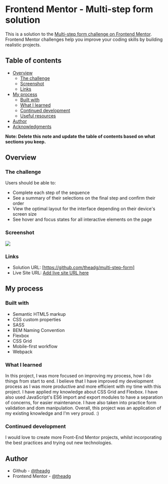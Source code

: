 # Frontend Mentor - Multi-step form solution

This is a solution to the [Multi-step form challenge on Frontend Mentor](https://www.frontendmentor.io/challenges/multistep-form-YVAnSdqQBJ). Frontend Mentor challenges help you improve your coding skills by building realistic projects.

## Table of contents

- [Overview](#overview)
  - [The challenge](#the-challenge)
  - [Screenshot](#screenshot)
  - [Links](#links)
- [My process](#my-process)
  - [Built with](#built-with)
  - [What I learned](#what-i-learned)
  - [Continued development](#continued-development)
  - [Useful resources](#useful-resources)
- [Author](#author)
- [Acknowledgments](#acknowledgments)

**Note: Delete this note and update the table of contents based on what sections you keep.**

## Overview

### The challenge

Users should be able to:

- Complete each step of the sequence
- See a summary of their selections on the final step and confirm their order
- View the optimal layout for the interface depending on their device's screen size
- See hover and focus states for all interactive elements on the page

### Screenshot

![](./src/assets/multi-step-form.png.jpg)

### Links

- Solution URL: [https://github.com/theadg/multi-step-form]
- Live Site URL: [Add live site URL here](https://your-live-site-url.com)

## My process

### Built with

- Semantic HTML5 markup
- CSS custom properties
- SASS
- BEM Naming Convention
- Flexbox
- CSS Grid
- Mobile-first workflow
- Webpack

### What I learned

In this project, I was more focused on improving my process, how I do things from start to end. I believe that I have improved my development process as I was more productive and more efficient with my time with this project. I have applied my knowledge about CSS Grid and Flexbox. I have also used JavaScript's ES6 import and export modules to have a separation of concerns, for easier maintenance. I have also taken into practice form validation and dom manipulation. Overall, this project was an application of my existing knowledge and I'm very proud. :)

### Continued development

I would love to create more Front-End Mentor projects, whilst incorporating the best practices and trying out new technologies.

## Author

- Github - [@theadg](https://github.com/theadg)
- Frontend Mentor - [@theadg](https://www.frontendmentor.io/profile/theadg)

